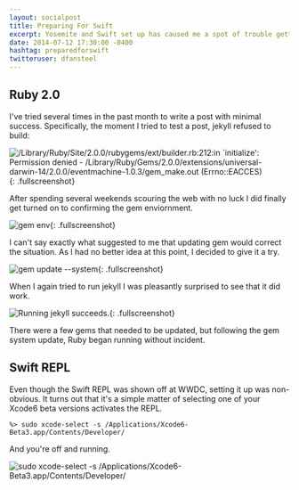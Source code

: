 ```yaml
---
layout: socialpost
title: Preparing For Swift
excerpt: Yosemite and Swift set up has caused me a spot of trouble getting.  Here are a solutions of a couple of minor problems.
date: 2014-07-12 17:30:00 -0400
hashtag: preparedforswift
twitteruser: dfansteel
---
```


Ruby 2.0
--------

I\'ve tried several times in the past month to write a post with minimal success.
Specifically, the moment I tried to test a post, jekyll refused to build:

![/Library/Ruby/Site/2.0.0/rubygems/ext/builder.rb:212:in `initialize': Permission denied - /Library/Ruby/Gems/2.0.0/extensions/universal-darwin-14/2.0.0/eventmachine-1.0.3/gem_make.out (Errno::EACCES)]({{site.url}}/images/ruby-builder-permission-denied.png){: .fullscreenshot}

After spending several weekends scouring the web with no luck I did finally get turned on to confirming the gem enviornment.

![gem env]({{site.url}}/images/gem-env.png){: .fullscreenshot}

I can\'t say exactly what suggested to me that updating gem would correct the situation.
As I had no better idea at this point, I decided to give it a try.

![gem update --system]({{site.url}}/images/gem-update-system.png){: .fullscreenshot}

When I again tried to run jekyll I was pleasantly surprised to see that it did work.

![Running jekyll succeeds.]({{site.url}}/images/ruby-success.png){: .fullscreenshot}

There were a few gems that needed to be updated, but following the gem system update, Ruby began running without incident.

Swift REPL
----------

Even though the Swift REPL was shown off at WWDC, setting it up was non-obvious.
It turns out that it\'s a simple matter of selecting one of your Xcode6 beta versions activates the REPL.

```
%> sudo xcode-select -s /Applications/Xcode6-Beta3.app/Contents/Developer/
```

And you\'re off and running.

![sudo xcode-select -s /Applications/Xcode6-Beta3.app/Contents/Developer/]({{site.url}}/images/swift-repl.png)
